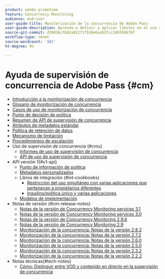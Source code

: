 ```yaml
---
product: adobe primetime
feature: Concurrency Monitoring
audience: end-user
user-guide-title: Monitorización de la concurrencia de Adobe Pass
user-guide-description: Aprenda a definir y aplicar límites en el uso simultáneo en varias aplicaciones.
source-git-commit: d39836cfb81a81271f526e6aa52fcc2d6558678f
workflow-type: tm+mt
source-wordcount: '161'
ht-degree: 9%

---
```



# Ayuda de supervisión de concurrencia de Adobe Pass {#cm}

+ [Introducción a la monitorización de concurrencia](cm-home.md)
+ [Glosario de monitorización de concurrencia](cm-glossary.md)
+ [Casos de uso de monitorización de concurrencia](cm-use-cases.md)
+ [Punto de decisión de política](cm-policy-decision-point.md)
+ [Resumen de API de supervisión de concurrencia](cm-api-overview.md)
+ [Atributos de metadatos estándar](standard-metadata-attributes.md)
+ [Política de retención de datos](data-retention-policy.md)
+ [Mecanismo de limitación](throttling-mechanism.md)
+ [Procedimientos de escalación](cm-escalation-procedures.md)
+ Uso de supervisión de concurrencia {#cmu}
   + [Informes de uso de supervisión de concurrencia](cm-usage-reports.md)
   + [API de uso de supervisión de concurrencia](cmu-api.md)
+ API versión 1{#v1-api}
   + [Punto de información de política](policy-info-pt-versionone.md)
   + [Metadatos personalizados](custom-metadata.md)
   + Libros de integración {#int-cookbooks}
      + [Restricción del uso simultáneo con varias aplicaciones que pertenecen a propietarios diferentes](restrict-concurr-usage-mult-apps.md)
      + [Inquilino/política único y varias aplicaciones](single-tenant-policy-mult-app.md)
   + [Modelos de implementación](implementation-models.md)
+ Notas de versión {#cm-release-notes}
   + [Notas de la versión de Concurrency Monitoring services 3.1](rn-cm-services-31.md)
   + [Notas de la versión de Concurrency Monitoring services 3.0](rn-cm-services-30.md)
   + [Notas de la versión de Concurrency Monitoring 2.9.6](rn-cm-296.md)
   + [Notas de la versión de Concurrency Monitoring 2.9](rn-cm-29.md)
   + [Monitorización de la concurrencia: Notas de la versión 2.8.2](rn-cm-282.md)
   + [Monitorización de la concurrencia: Notas de la versión 2.7.2](rn-cm-272.md)
   + [Monitorización de la concurrencia: Notas de la versión 2.6.0](rn-cm-260.md)
   + [Monitorización de la concurrencia: Notas de la versión 2.5.0](rn-cm-250.md)
   + [Monitorización de la concurrencia: Notas de la versión 2.3.2](rn-cm-232.md)
   + [Monitorización de la concurrencia: Notas de la versión 2.2.2](rn-cm-222.md)
+ Notas técnicas{#tech-notes}
   + [Cómo: Distinguir entre VOD y contenido en directo en la supervisión de concurrencia](vod-live-dist.md)

<!--    + [Usage reports](usage-rep-versionone.md) -->
